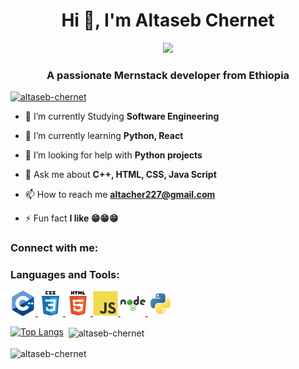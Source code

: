 
<h1 align="center">Hi 👋, I'm Altaseb Chernet</h1>
<div align="center"><img  width="30%" src="https://media.tenor.com/I5iY9Hj8YGQAAAAj/kroppa-digital.gif"></div>
<h3 align="center">A passionate Mernstack developer from Ethiopia</h3>

<p align="left"> <a href="https://github.com/ryo-ma/github-profile-trophy"><img src="https://github-profile-trophy.vercel.app/?username=altaseb-chernet" alt="altaseb-chernet" /></a> </p>

- 🔭 I’m currently Studying **Software Engineering**

- 🌱 I’m currently learning **Python, React**

- 🤝 I’m looking for help with **Python projects**

- 💬 Ask me about **C++, HTML, CSS, Java Script**

- 📫 How to reach me **altacher227@gmail.com**

- ⚡ Fun fact **I like 😁😁😁**

<h3 align="left">Connect with me:</h3>
<p align="left">
</p>

<h3 align="left">Languages and Tools:</h3>
<p align="left"> <a href="https://www.w3schools.com/cpp/" target="_blank" rel="noreferrer"> <img src="https://raw.githubusercontent.com/devicons/devicon/master/icons/cplusplus/cplusplus-original.svg" alt="cplusplus" width="40" height="40"/> </a> <a href="https://www.w3schools.com/css/" target="_blank" rel="noreferrer"> <img src="https://raw.githubusercontent.com/devicons/devicon/master/icons/css3/css3-original-wordmark.svg" alt="css3" width="40" height="40"/> </a> <a href="https://www.w3.org/html/" target="_blank" rel="noreferrer"> <img src="https://raw.githubusercontent.com/devicons/devicon/master/icons/html5/html5-original-wordmark.svg" alt="html5" width="40" height="40"/> </a> <a href="https://developer.mozilla.org/en-US/docs/Web/JavaScript" target="_blank" rel="noreferrer"> <img src="https://raw.githubusercontent.com/devicons/devicon/master/icons/javascript/javascript-original.svg" alt="javascript" width="40" height="40"/> </a> <a href="https://nodejs.org" target="_blank" rel="noreferrer"> <img src="https://raw.githubusercontent.com/devicons/devicon/master/icons/nodejs/nodejs-original-wordmark.svg" alt="nodejs" width="40" height="40"/> </a> <a href="https://www.python.org" target="_blank" rel="noreferrer"> <img src="https://raw.githubusercontent.com/devicons/devicon/master/icons/python/python-original.svg" alt="python" width="40" height="40"/> </a> </p>

[![Top Langs](https://github-readme-stats.vercel.app/api/top-langs/?username=Altaseb-chernet&layout=compact)](https://github.com/Altaseb-chernet)
<span>&nbsp;<img align="center" src="https://github-readme-stats.vercel.app/api?username=altaseb-chernet&show_icons=true&locale=en" alt="altaseb-chernet" /></span>

<p><img align="center" src="https://github-readme-streak-stats.herokuapp.com/?user=altaseb-chernet&" alt="altaseb-chernet" /></p>




